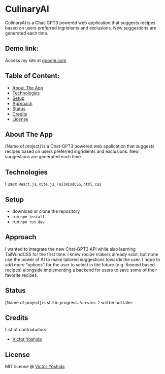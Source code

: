 # CulinaryAI

CulinaryAI is a Chat-GPT3 powered web application that suggests recipes based on users preferred ingridients and exclusions. New suggestions are generated each time.

## Demo link:
Access my site at [google.com](https://google.com)

## Table of Content:

- [About The App](#about-the-app)
- [Technologies](#technologies)
- [Setup](#setup)
- [Approach](#approach)
- [Status](#status)
- [Credits](#credits)
- [License](#license)

## About The App
[Name of project] is a Chat-GPT3 powered web application that suggests recipes based on users preferred ingridients and exclusions. New suggestions are generated each time.

## Technologies
I used `React.js`, `Vite.js`, `TailWindCSS`, `html`, `css`

## Setup
- download or clone the repository
- run `npm install`
- run `npm run dev`

## Approach
I wanted to integrate the new Chat-GPT3 API while also learning TailWindCSS for the first time. I knew recipe makers already exist, but none use the power of AI to make 
tailored suggestions towards the user. I hope to add more "options" for the user to select in the future (e.g. themed based recipes) alongside implementing a backend for users to save 
some of their favorite recipes.

## Status
[Name of project] is still in progress. `Version 2` will be out later.

## Credits
List of contriubutors:
- [Victor Yoshida](victoryoshida.com)

## License

MIT license @ [Victor Yoshida](victoryoshida.com)
